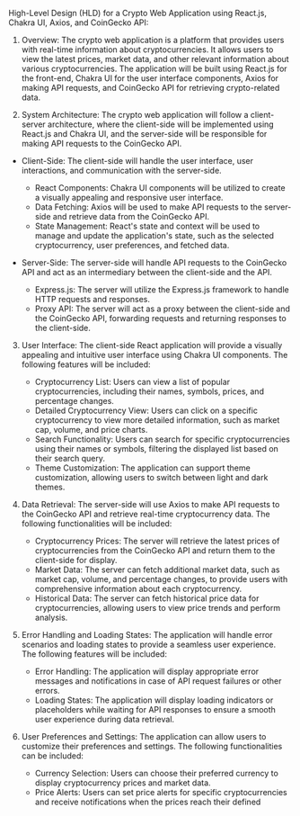 High-Level Design (HLD) for a Crypto Web Application using React.js, Chakra UI, Axios, and CoinGecko API:

1. Overview:
The crypto web application is a platform that provides users with real-time information about cryptocurrencies. It allows users to view the latest prices, market data, and other relevant information about various cryptocurrencies. The application will be built using React.js for the front-end, Chakra UI for the user interface components, Axios for making API requests, and CoinGecko API for retrieving crypto-related data.

2. System Architecture:
The crypto web application will follow a client-server architecture, where the client-side will be implemented using React.js and Chakra UI, and the server-side will be responsible for making API requests to the CoinGecko API.

- Client-Side: The client-side will handle the user interface, user interactions, and communication with the server-side.
   - React Components: Chakra UI components will be utilized to create a visually appealing and responsive user interface.
   - Data Fetching: Axios will be used to make API requests to the server-side and retrieve data from the CoinGecko API.
   - State Management: React's state and context will be used to manage and update the application's state, such as the selected cryptocurrency, user preferences, and fetched data.

- Server-Side: The server-side will handle API requests to the CoinGecko API and act as an intermediary between the client-side and the API.
   - Express.js: The server will utilize the Express.js framework to handle HTTP requests and responses.
   - Proxy API: The server will act as a proxy between the client-side and the CoinGecko API, forwarding requests and returning responses to the client-side.

3. User Interface:
The client-side React application will provide a visually appealing and intuitive user interface using Chakra UI components. The following features will be included:
   - Cryptocurrency List: Users can view a list of popular cryptocurrencies, including their names, symbols, prices, and percentage changes.
   - Detailed Cryptocurrency View: Users can click on a specific cryptocurrency to view more detailed information, such as market cap, volume, and price charts.
   - Search Functionality: Users can search for specific cryptocurrencies using their names or symbols, filtering the displayed list based on their search query.
   - Theme Customization: The application can support theme customization, allowing users to switch between light and dark themes.

4. Data Retrieval:
The server-side will use Axios to make API requests to the CoinGecko API and retrieve real-time cryptocurrency data. The following functionalities will be included:
   - Cryptocurrency Prices: The server will retrieve the latest prices of cryptocurrencies from the CoinGecko API and return them to the client-side for display.
   - Market Data: The server can fetch additional market data, such as market cap, volume, and percentage changes, to provide users with comprehensive information about each cryptocurrency.
   - Historical Data: The server can fetch historical price data for cryptocurrencies, allowing users to view price trends and perform analysis.

5. Error Handling and Loading States:
The application will handle error scenarios and loading states to provide a seamless user experience. The following features will be included:
   - Error Handling: The application will display appropriate error messages and notifications in case of API request failures or other errors.
   - Loading States: The application will display loading indicators or placeholders while waiting for API responses to ensure a smooth user experience during data retrieval.

6. User Preferences and Settings:
The application can allow users to customize their preferences and settings. The following functionalities can be included:
   - Currency Selection: Users can choose their preferred currency to display cryptocurrency prices and market data.
   - Price Alerts: Users can set price alerts for specific cryptocurrencies and receive notifications when the prices reach their defined
